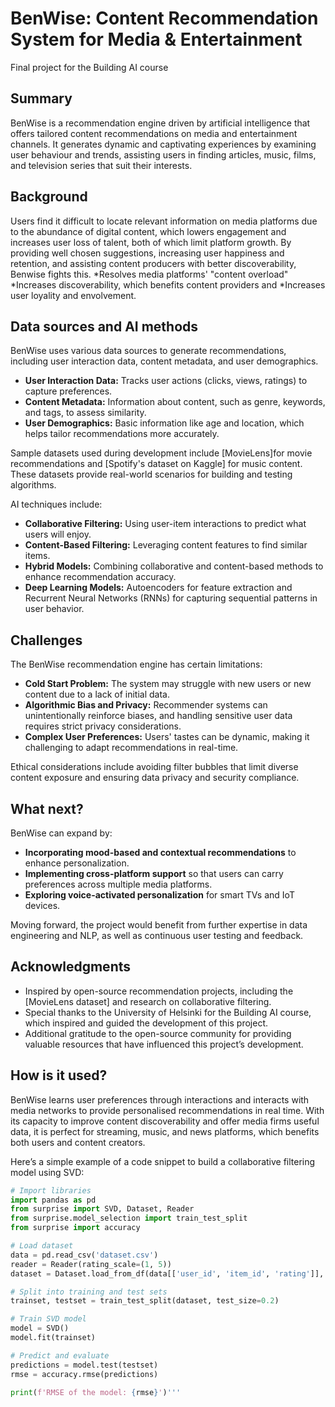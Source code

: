 
# BenWise: Content Recommendation System for Media & Entertainment

Final project for the Building AI course

## Summary

BenWise is a recommendation engine driven by artificial intelligence that offers tailored content recommendations on media and entertainment channels. It generates dynamic and captivating experiences by examining user behaviour and trends, assisting users in finding articles, music, films, and television series that suit their interests.

## Background

Users find it difficult to locate relevant information on media platforms due to the abundance of digital content, which lowers engagement and increases user loss of talent, both of which limit platform growth. By providing well chosen suggestions, increasing user happiness and retention, and assisting content producers with better discoverability, Benwise fights this.
*Resolves media platforms' "content overload"
*Increases discoverability, which benefits content providers and
*Increases user loyality and envolvement.

## Data sources and AI methods

BenWise uses various data sources to generate recommendations, including user interaction data, content metadata, and user demographics. 

- **User Interaction Data:** Tracks user actions (clicks, views, ratings) to capture preferences.
- **Content Metadata:** Information about content, such as genre, keywords, and tags, to assess similarity.
- **User Demographics:** Basic information like age and location, which helps tailor recommendations more accurately.

Sample datasets used during development include [MovieLens]for movie recommendations and [Spotify's dataset on Kaggle] for music content. These datasets provide real-world scenarios for building and testing algorithms.

AI techniques include:
* **Collaborative Filtering:** Using user-item interactions to predict what users will enjoy.
* **Content-Based Filtering:** Leveraging content features to find similar items.
* **Hybrid Models:** Combining collaborative and content-based methods to enhance recommendation accuracy.
* **Deep Learning Models:** Autoencoders for feature extraction and Recurrent Neural Networks (RNNs) for capturing sequential patterns in user behavior.

## Challenges

The BenWise recommendation engine has certain limitations:
* **Cold Start Problem:** The system may struggle with new users or new content due to a lack of initial data.
* **Algorithmic Bias and Privacy:** Recommender systems can unintentionally reinforce biases, and handling sensitive user data requires strict privacy considerations.
* **Complex User Preferences:** Users' tastes can be dynamic, making it challenging to adapt recommendations in real-time.

Ethical considerations include avoiding filter bubbles that limit diverse content exposure and ensuring data privacy and security compliance.

## What next?

BenWise can expand by:
* **Incorporating mood-based and contextual recommendations** to enhance personalization.
* **Implementing cross-platform support** so that users can carry preferences across multiple media platforms.
* **Exploring voice-activated personalization** for smart TVs and IoT devices.

Moving forward, the project would benefit from further expertise in data engineering and NLP, as well as continuous user testing and feedback.

## Acknowledgments

* Inspired by open-source recommendation projects, including the [MovieLens dataset] and research on collaborative filtering.
* Special thanks to the University of Helsinki for the Building AI course, which inspired and guided the development of this project.
* Additional gratitude to the open-source community for providing valuable resources that have influenced this project’s development.



## How is it used?

BenWise learns user preferences through interactions and interacts with media networks to provide personalised recommendations in real time. With its capacity to improve content discoverability and offer media firms useful data, it is perfect for streaming, music, and news platforms, which benefits both users and content creators.


Here’s a simple example of a code snippet to build a collaborative filtering model using SVD:

```python
# Import libraries
import pandas as pd
from surprise import SVD, Dataset, Reader
from surprise.model_selection import train_test_split
from surprise import accuracy

# Load dataset
data = pd.read_csv('dataset.csv')  
reader = Reader(rating_scale=(1, 5))
dataset = Dataset.load_from_df(data[['user_id', 'item_id', 'rating']], reader)

# Split into training and test sets
trainset, testset = train_test_split(dataset, test_size=0.2)

# Train SVD model
model = SVD()
model.fit(trainset)

# Predict and evaluate
predictions = model.test(testset)
rmse = accuracy.rmse(predictions)

print(f'RMSE of the model: {rmse}')'''

